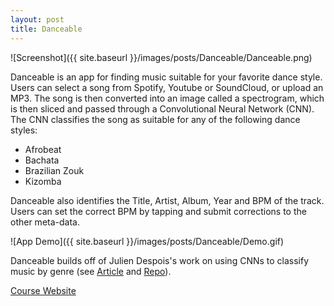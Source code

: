 ```yaml
---
layout: post
title: Danceable
---
```


![Screenshot]({{ site.baseurl }}/images/posts/Danceable/Danceable.png)

Danceable is an app for finding music suitable for your favorite dance style. Users can select a song from Spotify, Youtube or SoundCloud, or upload an MP3. The song is then converted into an image called a spectrogram, which is then sliced and passed through a Convolutional Neural Network (CNN). The CNN classifies the song as suitable for any of the following dance styles:
- Afrobeat
- Bachata
- Brazilian Zouk
- Kizomba

Danceable also identifies the Title, Artist, Album, Year and BPM of the track. Users can set the correct BPM by tapping and submit corrections to the other meta-data.

![App Demo]({{ site.baseurl }}/images/posts/Danceable/Demo.gif)

Danceable builds off of Julien Despois's work on using CNNs to classify music by genre (see [Article](https://medium.com/@juliendespois/finding-the-genre-of-a-song-with-deep-learning-da8f59a61194#.yhemoyql0) and [Repo](https://github.com/despoisj/DeepAudioClassification)).

[Course Website](https://onexi.org/)